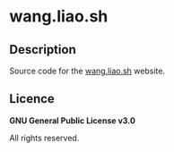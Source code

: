 # wang.liao.sh

## Description

Source code for the [wang.liao.sh](http://wang.liao.sh/) website.

## Licence

**GNU General Public License v3.0**

All rights reserved.
